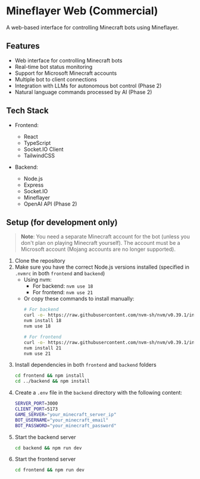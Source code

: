 # Mineflayer Web (Commercial)

A web-based interface for controlling Minecraft bots using Mineflayer.

## Features

- Web interface for controlling Minecraft bots
- Real-time bot status monitoring
- Support for Microsoft Minecraft accounts
- Multiple bot to client connections
- Integration with LLMs for autonomous bot control (Phase 2)
- Natural language commands processed by AI (Phase 2)

## Tech Stack

- Frontend:
  - React
  - TypeScript
  - Socket.IO Client
  - TailwindCSS
  
- Backend:
  - Node.js
  - Express
  - Socket.IO
  - Mineflayer
  - OpenAI API (Phase 2)

## Setup (for development only)

> **Note**: You need a separate Minecraft account for the bot (unless you don't plan on playing Minecraft yourself). The account must be a Microsoft account (Mojang accounts are no longer supported).


1. Clone the repository
2. Make sure you have the correct Node.js versions installed (specified in `.nvmrc` in both `frontend` and `backend`)
   - Using nvm:
     - For backend: `nvm use 18`
     - For frontend: `nvm use 21`
   - Or copy these commands to install manually:
     ```bash
     # For backend
     curl -o- https://raw.githubusercontent.com/nvm-sh/nvm/v0.39.1/install.sh | bash
     nvm install 18
     nvm use 18

     # For frontend
     curl -o- https://raw.githubusercontent.com/nvm-sh/nvm/v0.39.1/install.sh | bash
     nvm install 21
     nvm use 21
     ```
3. Install dependencies in both `frontend` and `backend` folders
   ```bash
   cd frontend && npm install
   cd ../backend && npm install
   ```
4. Create a `.env` file in the `backend` directory with the following content:
   ```bash
   SERVER_PORT=3000
   CLIENT_PORT=5173
   GAME_SERVER="your_minecraft_server_ip"
   BOT_USERNAME="your_minecraft_email"
   BOT_PASSWORD="your_minecraft_password"
   ```
5. Start the backend server
   ```bash
   cd backend && npm run dev
   ```
6. Start the frontend server
   ```bash
   cd frontend && npm run dev
   ```
